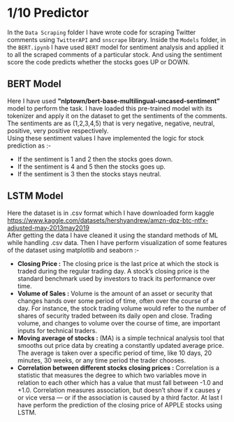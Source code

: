 # 1/10 Predictor
In the `Data Scraping` folder I have wrote code for scraping Twitter comments using `TwitterAPI` and `snscrape` library. Inside the `Models` folder, in the `BERT.ipynb` I have used `BERT` model for sentiment analysis and applied it to all the scraped comments of a particular stock. And using the sentiment score the code predicts whether the stocks goes UP or DOWN. 
## BERT Model
Here I have used **"nlptown/bert-base-multilingual-uncased-sentiment"** model to perform the task. I have loaded this pre-trained model with its tokenizer and apply it on the dataset to get the sentiments of the comments.</br>
The sentiments are as (1,2,3,4,5) that is very negative, negative, neutral, positive, very positive respectively. </br>
Using these sentiment values I have implemented the logic for stock prediction as :-
* If the sentiment is 1 and 2 then the stocks goes down.
* If the sentiment is 4 and 5 then the stocks goes up.
* If the sentiment is 3 then the stocks stays neutral.

## LSTM Model
Here the dataset is in .csv format which I have downloaded form kaggle https://www.kaggle.com/datasets/hershyandrew/amzn-dpz-btc-ntfx-adjusted-may-2013may2019 </br>
After getting the data I have cleaned it using the standard methods of ML while handling .csv data. Then I have perform visualization of some features of the dataset using matplotlib and seaborn :- 
* **Closing Price :** The closing price is the last price at which the stock is traded during the regular trading day. A stock’s closing price is the standard benchmark used by investors to track its performance over time.
* **Volume of Sales :** Volume is the amount of an asset or security that changes hands over some period of time, often over the course of a day. For instance, the stock trading volume would refer to the number of shares of security traded between its daily open and close. Trading volume, and changes to volume over the course of time, are important inputs for technical traders. </br>
* **Moving average of stocks :** (MA) is a simple technical analysis tool that smooths out price data by creating a constantly updated average price. The average is taken over a specific period of time, like 10 days, 20 minutes, 30 weeks, or any time period the trader chooses.
* **Correlation between different stocks closing prices :** Correlation is a statistic that measures the degree to which two variables move in relation to each other which has a value that must fall between -1.0 and +1.0. Correlation measures association, but doesn’t show if x causes y or vice versa — or if the association is caused by a third factor.
At last I have perform the prediction of the closing price of APPLE stocks using LSTM.
